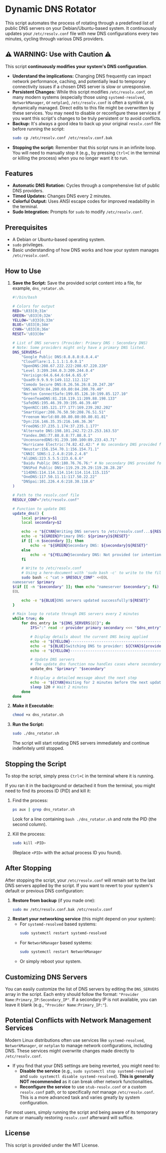 # Dynamic DNS Rotator

This script automates the process of rotating through a predefined list of public DNS servers on your Debian/Ubuntu-based system. It continuously updates your `/etc/resolv.conf` file with new DNS configurations every two minutes, cycling through various DNS providers.

## ⚠️ WARNING: Use with Caution ⚠️

This script **continuously modifies your system's DNS configuration**.
*   **Understand the implications:** Changing DNS frequently can impact network performance, caching, and potentially lead to temporary connectivity issues if a chosen DNS server is slow or unresponsive.
*   **Persistent Changes:** While this script modifies `/etc/resolv.conf`, on many modern systems (especially those using `systemd-resolved`, `NetworkManager`, or `netplan`), `/etc/resolv.conf` is often a symlink or is dynamically managed. Direct edits to this file might be overwritten by these services. You may need to disable or reconfigure these services if you want this script's changes to be truly persistent or to avoid conflicts.
*   **Backup:** It's always a good idea to back up your original `resolv.conf` file before running the script:
    ```bash
    sudo cp /etc/resolv.conf /etc/resolv.conf.bak
    ```
*   **Stopping the script:** Remember that this script runs in an infinite loop. You will need to manually stop it (e.g., by pressing `Ctrl+C` in the terminal or killing the process) when you no longer want it to run.

## Features

*   **Automatic DNS Rotation:** Cycles through a comprehensive list of public DNS providers.
*   **Timed Updates:** Changes DNS every 2 minutes.
*   **Colorful Output:** Uses ANSI escape codes for improved readability in the terminal.
*   **Sudo Integration:** Prompts for `sudo` to modify `/etc/resolv.conf`.

## Prerequisites

*   A Debian or Ubuntu-based operating system.
*   `sudo` privileges.
*   Basic understanding of how DNS works and how your system manages `/etc/resolv.conf`.

## How to Use

1.  **Save the Script:**
    Save the provided script content into a file, for example, `dns_rotator.sh`.

    ```bash
    #!/bin/bash

    # Colors for output
    RED='\033[0;31m'
    GREEN='\033[0;32m'
    YELLOW='\033[0;33m'
    BLUE='\033[0;34m'
    CYAN='\033[0;36m'
    RESET='\033[0m'

    # List of DNS servers (Provider: Primary DNS : Secondary DNS)
    # Note: Some providers might only have a primary DNS listed.
    DNS_SERVERS=(
        "Google Public DNS:8.8.8.8:8.8.4.4"
        "Cloudflare:1.1.1.1:1.0.0.1"
        "OpenDNS:208.67.222.222:208.67.220.220"
        "Level 3:209.244.0.3:209.244.0.4"
        "Verisign:64.6.64.6:64.6.65.6"
        "Quad9:9.9.9.9:149.112.112.112"
        "Comodo Secure DNS:8.26.56.26:8.20.247.20"
        "DNS.WATCH:84.200.69.80:84.200.70.40"
        "Norton ConnectSafe:199.85.126.10:199.85.127.10"
        "GreenTeamDNS:81.218.119.11:209.88.198.133"
        "SafeDNS:195.46.39.39:195.46.39.40"
        "OpenNIC:185.121.177.177:169.239.202.202"
        "SmartViper:208.76.50.50:208.76.51.51"
        "Freenom World:80.80.80.80:80.80.81.81"
        "Dyn:216.146.35.35:216.146.36.36"
        "FreeDNS:37.235.1.174:37.235.1.177"
        "Alternate DNS:198.101.242.72:23.253.163.53"
        "Yandex.DNS:77.88.8.8:77.88.8.1"
        "UncensoredDNS:91.239.100.100:89.233.43.71"
        "Hurricane Electric:74.82.42.42:" # No secondary DNS provided for Hurricane Electric in the original script
        "Neustar:156.154.70.1:156.154.71.1"
        "CNNIC SDNS:1.2.4.8:210.2.4.8"
        "AliDNS:223.5.5.5:223.6.6.6"
        "Baidu Public DNS:180.76.76.76:" # No secondary DNS provided for Baidu in the original script
        "DNSPod Public DNS+:119.29.29.29:119.28.28.28"
        "114DNS:114.114.114.114:114.114.115.115"
        "OneDNS:117.50.11.11:117.50.22.22"
        "DNSpai:101.226.4.6:218.30.118.6"
    )

    # Path to the resolv.conf file
    RESOLV_CONF="/etc/resolv.conf"

    # Function to update DNS
    update_dns() {
        local primary=$1
        local secondary=$2

        echo -e "${CYAN}Writing DNS servers to /etc/resolv.conf...${RESET}"
        echo -e "${GREEN}Primary DNS: ${primary}${RESET}"
        if [[ -n $secondary ]]; then
            echo -e "${GREEN}Secondary DNS: ${secondary}${RESET}"
        else
            echo -e "${YELLOW}Secondary DNS: Not provided (or intentionally left blank)${RESET}"
        fi

        # Write to /etc/resolv.conf
        # Using a here-document with 'sudo bash -c' to write to the file as root
        sudo bash -c "cat > $RESOLV_CONF" <<EOL
    nameserver $primary
    $(if [[ -n "$secondary" ]]; then echo "nameserver $secondary"; fi)
    EOL

        echo -e "${BLUE}DNS servers updated successfully!${RESET}"
    }

    # Main loop to rotate through DNS servers every 2 minutes
    while true; do
        for dns_entry in "${DNS_SERVERS[@]}"; do
            IFS=":" read -r provider primary secondary <<< "$dns_entry"

            # Display details about the current DNS being applied
            echo -e "${YELLOW}-----------------------------------------------${RESET}"
            echo -e "${BLUE}Switching DNS to provider: ${CYAN}${provider}${RESET}"
            echo -e "${YELLOW}-----------------------------------------------${RESET}"

            # Update DNS servers
            # The update_dns function now handles cases where secondary is empty
            update_dns "$primary" "$secondary"

            # Display a detailed message about the next step
            echo -e "${CYAN}Waiting for 2 minutes before the next update...${RESET}"
            sleep 120 # Wait 2 minutes
        done
    done
    ```

2.  **Make it Executable:**
    ```bash
    chmod +x dns_rotator.sh
    ```

3.  **Run the Script:**
    ```bash
    sudo ./dns_rotator.sh
    ```
    The script will start rotating DNS servers immediately and continue indefinitely until stopped.

## Stopping the Script

To stop the script, simply press `Ctrl+C` in the terminal where it is running.

If you ran it in the background or detached it from the terminal, you might need to find its process ID (PID) and kill it:

1.  Find the process:
    ```bash
    ps aux | grep dns_rotator.sh
    ```
    Look for a line containing `bash ./dns_rotator.sh` and note the PID (the second column).

2.  Kill the process:
    ```bash
    sudo kill <PID>
    ```
    (Replace `<PID>` with the actual process ID you found).

## After Stopping

After stopping the script, your `/etc/resolv.conf` will remain set to the last DNS servers applied by the script. If you want to revert to your system's default or previous DNS configuration:

1.  **Restore from backup** (if you made one):
    ```bash
    sudo mv /etc/resolv.conf.bak /etc/resolv.conf
    ```
2.  **Restart your networking service** (this might depend on your system):
    *   For `systemd-resolved` based systems:
        ```bash
        sudo systemctl restart systemd-resolved
        ```
    *   For `NetworkManager` based systems:
        ```bash
        sudo systemctl restart NetworkManager
        ```
    *   Or simply reboot your system.

## Customizing DNS Servers

You can easily customize the list of DNS servers by editing the `DNS_SERVERS` array in the script. Each entry should follow the format: `"Provider Name:Primary_IP:Secondary_IP"`. If a secondary IP is not available, you can leave it blank (e.g., `"Provider Name:Primary_IP:"`).

## Potential Conflicts with Network Management Services

Modern Linux distributions often use services like `systemd-resolved`, `NetworkManager`, or `netplan` to manage network configurations, including DNS. These services might overwrite changes made directly to `/etc/resolv.conf`.

*   If you find that your DNS settings are being reverted, you might need to:
    *   **Disable the service** (e.g., `sudo systemctl stop systemd-resolved` and `sudo systemctl disable systemd-resolved`). **This is generally NOT recommended** as it can break other network functionalities.
    *   **Reconfigure the service** to use `stub-resolv.conf` or a custom `resolv.conf` path, or to specifically *not* manage `/etc/resolv.conf`. This is a more advanced task and varies greatly by system configuration.

For most users, simply running the script and being aware of its temporary nature or manually restoring `resolv.conf` afterward will suffice.

## License

This script is provided under the MIT License.
